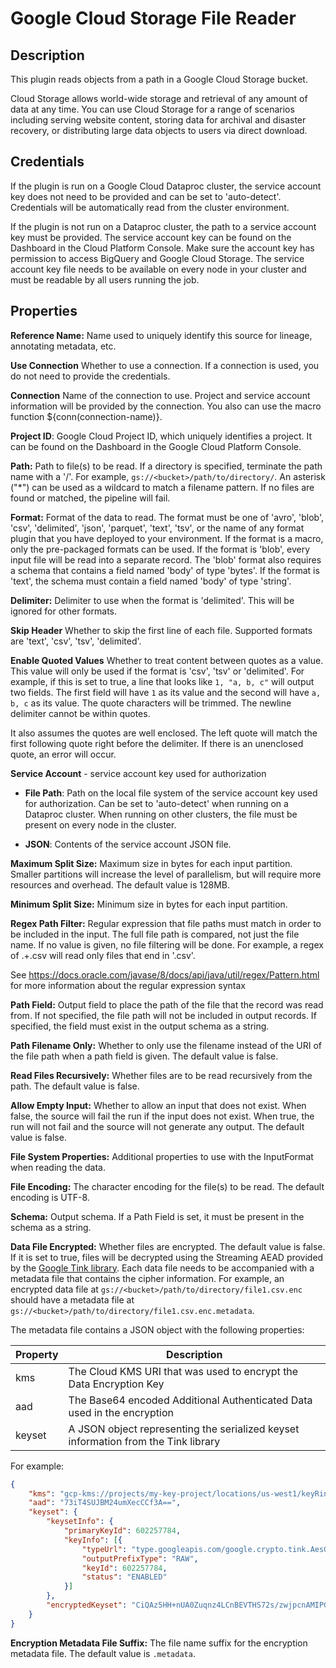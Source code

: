 # Google Cloud Storage File Reader

Description
-----------
This plugin reads objects from a path in a Google Cloud Storage bucket.

Cloud Storage allows world-wide storage and retrieval of any amount of data at any time.
You can use Cloud Storage for a range of scenarios including serving website content,
storing data for archival and disaster recovery,
or distributing large data objects to users via direct download.

Credentials
-----------
If the plugin is run on a Google Cloud Dataproc cluster, the service account key does not need to be
provided and can be set to 'auto-detect'.
Credentials will be automatically read from the cluster environment.

If the plugin is not run on a Dataproc cluster, the path to a service account key must be provided.
The service account key can be found on the Dashboard in the Cloud Platform Console.
Make sure the account key has permission to access BigQuery and Google Cloud Storage.
The service account key file needs to be available on every node in your cluster and
must be readable by all users running the job.

Properties
----------
**Reference Name:** Name used to uniquely identify this source for lineage, annotating metadata, etc.

**Use Connection** Whether to use a connection. If a connection is used, you do not need to provide the credentials.

**Connection** Name of the connection to use. Project and service account information will be provided by the connection.
You also can use the macro function ${conn(connection-name)}.

**Project ID**: Google Cloud Project ID, which uniquely identifies a project.
It can be found on the Dashboard in the Google Cloud Platform Console.

**Path:** Path to file(s) to be read. If a directory is specified, terminate the path name with a '/'.
For example, `gs://<bucket>/path/to/directory/`.
An asterisk ("\*") can be used as a wildcard to match a filename pattern.
If no files are found or matched, the pipeline will fail.

**Format:** Format of the data to read.
The format must be one of 'avro', 'blob', 'csv', 'delimited', 'json', 'parquet', 'text', 'tsv', or the
name of any format plugin that you have deployed to your environment.
If the format is a macro, only the pre-packaged formats can be used.
If the format is 'blob', every input file will be read into a separate record.
The 'blob' format also requires a schema that contains a field named 'body' of type 'bytes'.
If the format is 'text', the schema must contain a field named 'body' of type 'string'.

**Delimiter:** Delimiter to use when the format is 'delimited'. This will be ignored for other formats.

**Skip Header** Whether to skip the first line of each file. Supported formats are 'text', 'csv', 'tsv', 'delimited'.

**Enable Quoted Values** Whether to treat content between quotes as a value. This value will only be used if the format
is 'csv', 'tsv' or 'delimited'. For example, if this is set to true, a line that looks like `1, "a, b, c"` will output two fields.
The first field will have `1` as its value and the second will have `a, b, c` as its value. The quote characters will be trimmed.
The newline delimiter cannot be within quotes.

It also assumes the quotes are well enclosed. The left quote will match the first following quote right before the delimiter. If there is an
unenclosed quote, an error will occur.

**Service Account**  - service account key used for authorization

* **File Path**: Path on the local file system of the service account key used for
authorization. Can be set to 'auto-detect' when running on a Dataproc cluster.
When running on other clusters, the file must be present on every node in the cluster.

* **JSON**: Contents of the service account JSON file.

**Maximum Split Size:** Maximum size in bytes for each input partition.
Smaller partitions will increase the level of parallelism, but will require more resources and overhead.
The default value is 128MB.

**Minimum Split Size:** Minimum size in bytes for each input partition.

**Regex Path Filter:** Regular expression that file paths must match in order to be included in the input.
The full file path is compared, not just the file name.
If no value is given, no file filtering will be done.
For example, a regex of .+\.csv will read only files that end in '.csv'.

See https://docs.oracle.com/javase/8/docs/api/java/util/regex/Pattern.html for more information about 
the regular expression syntax

**Path Field:** Output field to place the path of the file that the record was read from.
If not specified, the file path will not be included in output records.
If specified, the field must exist in the output schema as a string.

**Path Filename Only:** Whether to only use the filename instead of the URI of the file path when a path field is given.
The default value is false.

**Read Files Recursively:** Whether files are to be read recursively from the path. The default value is false.

**Allow Empty Input:** Whether to allow an input that does not exist. When false, the source will fail the run if the 
input does not exist. When true, the run will not fail and the source will not generate any output.
The default value is false.

**File System Properties:** Additional properties to use with the InputFormat when reading the data.

**File Encoding:** The character encoding for the file(s) to be read. The default encoding is UTF-8.

**Schema:** Output schema. If a Path Field is set, it must be present in the schema as a string.

**Data File Encrypted:** Whether files are encrypted. The default value is false. 
If it is set to true, files will be decrypted using the Streaming AEAD provided by the 
[Google Tink library](https://github.com/google/tink). Each data file needs to be accompanied with a metadata file
that contains the cipher information. For example, an encrypted data file at 
`gs://<bucket>/path/to/directory/file1.csv.enc` should have a metadata file at
`gs://<bucket>/path/to/directory/file1.csv.enc.metadata`.
 
The metadata file contains a JSON object with the following properties:

| Property | Description |
|----------|-------------| 
| kms      | The Cloud KMS URI that was used to encrypt the Data Encryption Key |
| aad      | The Base64 encoded Additional Authenticated Data used in the encryption |
| keyset   | A JSON object representing the serialized keyset information from the Tink library |

For example:
```json
{
    "kms": "gcp-kms://projects/my-key-project/locations/us-west1/keyRings/my-key-ring/cryptoKeys/mykey",
    "aad": "73iT4SUJBM24umXecCCf3A==",
    "keyset": {
        "keysetInfo": {
            "primaryKeyId": 602257784,
            "keyInfo": [{
                "typeUrl": "type.googleapis.com/google.crypto.tink.AesGcmHkdfStreamingKey",
                "outputPrefixType": "RAW",
                "keyId": 602257784,
                "status": "ENABLED"
            }]
        },
        "encryptedKeyset": "CiQAz5HH+nUA0Zuqnz4LCnBEVTHS72s/zwjpcnAMIPGpW6kxLggSrAEAcJKHmXeg8kfJ3GD4GuFeWDZzgGn3tfolk6Yf5d7rxKxDEChIMWJWGhWlDHbBW5B9HqWfKx2nQWSC+zjM8FLefVtPYrdJ8n6Eg8ksAnSyXmhN5LoIj6az3XBugtXvCCotQHrBuyoDY+j5ZH9J4tm/bzrLEjCdWAc+oAlhsUAV77jZhowJr6EBiyVuRVfcwLwiscWkQ9J7jjHc7ih9HKfnqAZmQ6iWP36OMrEn"
    }
}
```

**Encryption Metadata File Suffix:** The file name suffix for the encryption metadata file. The default value is `.metadata`.